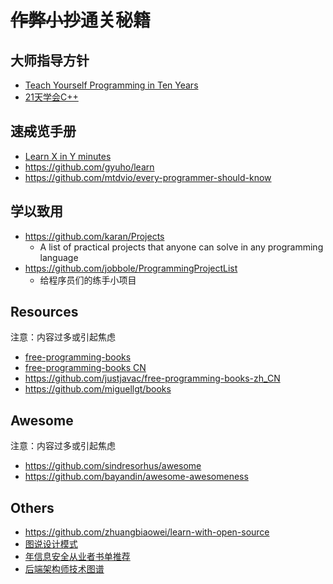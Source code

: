 # ~~作弊小抄~~通关秘籍

## 大师指导方针
- [Teach Yourself Programming in Ten Years](http://norvig.com/21-days.html)  
- [21天学会C++](http://coolshell.cn/articles/2250.html)

## 速~~成~~览手册
- [Learn X in Y minutes](https://learnxinyminutes.com/)
- https://github.com/gyuho/learn
- https://github.com/mtdvio/every-programmer-should-know

## 学以致用
- https://github.com/karan/Projects
  - A list of practical projects that anyone can solve in any programming language
- https://github.com/jobbole/ProgrammingProjectList
  - 给程序员们的练手小项目

## Resources
注意：内容过多或引起焦虑
- [free-programming-books](https://github.com/EbookFoundation/free-programming-books) 
- [free-programming-books CN](https://github.com/EbookFoundation/free-programming-books/blob/master/free-programming-books-zh.md)
- https://github.com/justjavac/free-programming-books-zh_CN
- https://github.com/miguellgt/books

## Awesome
注意：内容过多或引起焦虑
- https://github.com/sindresorhus/awesome
- https://github.com/bayandin/awesome-awesomeness

## Others
- https://github.com/zhuangbiaowei/learn-with-open-source
- [图说设计模式](https://github.com/me115/design_patterns)
- [年信息安全从业者书单推荐](https://github.com/riusksk/secbook)
- [后端架构师技术图谱](https://github.com/xingshaocheng/architect-awesome)


